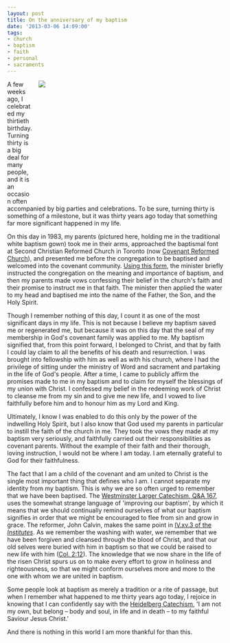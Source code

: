 ```yaml
---
layout: post
title: On the anniversary of my baptism
date: '2013-03-06 14:09:00'
tags:
- church
- baptism
- faith
- personal
- sacraments
---
```

<div style="float: right; margin: 0px 1px 0px 15px; width: 430px; height: 288px;"><img src="https://dl.dropbox.com/u/3897986/Jake%20Blog%20Images/47455359-100_3469.jpg"></div>
<p>A few weeks ago, I celebrated my thirtieth birthday. Turning thirty  is a big deal for many people, and it is an occasion often accompanied by big  parties and celebrations. To be sure, turning thirty is something of a milestone, but it was thirty years ago today that something far  more significant happened in my life.</p>
<p>On this day in 1983, my parents (pictured here, holding me in the traditional white baptism gown) took me in their arms, approached  the baptismal font at Second Christian Reformed Church in Toronto (now <a href="http://www.reformedtoronto.org/" target="_blank">Covenant Reformed Church</a>), and presented  me before the congregation to be baptised and welcomed into the covenant  community. <a href="http://www.crcna.org/resources/church-resources/liturgical-forms-resources/baptism-children/service-baptism-1976" target="_blank">Using this form</a>, the minister briefly instructed the  congregation on the meaning and importance of baptism, and then my parents made vows  confessing their belief in the church's faith and their promise to  instruct me in that faith. The minister then applied the water to my  head and baptised me into the name of the Father, the Son, and the Holy  Spirit.</p>
<p>Though I remember nothing of this day, I count it as one of the most  significant days in my life. This is not because I believe my baptism  saved me or regenerated me, but because it was on this day that the seal of my membership  in God's covenant family was applied to me. My baptism signified that, from this point  forward, I belonged to Christ, and that by faith I could lay claim to  all the benefits of his death and resurrection. I was brought into  fellowship with him as well as with his church, where I had the privilege of sitting  under the ministry of Word and sacrament and partaking in the life of  God's people. After a time, I came to publicly affirm the promises made  to me in my baptism and to claim for myself the blessings of my union  with Christ. I confessed my belief in the redeeming work of Christ to  cleanse me from my sin and to give me new life, and I vowed to live  faithfully before him and to honour him as my Lord and King.</p>
<p>Ultimately, I know I was enabled to do this only by the power of the indwelling  Holy Spirit, but I also know that God used my  parents in particular to instill the faith of the church in me. They  took the vows they made at my baptism very seriously, and faithfully  carried out their responsibilities as covenant parents. Without the  example of their faith and their thorough, loving instruction, I would  not be where I am today. I am eternally grateful to God for their faithfulness.</p>
<p>The fact that I am a child of the covenant and am united to Christ is the single most important thing that defines who I am. I cannot separate my identity from my baptism. This is why we are so often urged to remember that we have been baptised. The <a href="http://www.ccel.org/ccel/anonymous/westminster2.i.vii.html" target="_blank">Westminster Larger Catechism, Q&A 167</a>, uses the somewhat strange language  of 'improving our baptism', by which it means that we should continually  remind ourselves of what our baptism signifies in order that we might be encouraged to  flee from sin and grow in grace. The reformer, John Calvin, makes the same point in <a href="http://www.ccel.org/ccel/calvin/institutes/Page_2514.html" target="_blank">IV.xv.3 of the <em>Institutes</em></a>. As we remember the washing with water,  we remember that we have been forgiven and cleansed through the blood of  Christ, and that our old selves were buried with him in baptism so that  we could be raised to new life with him (<a href="http://www.biblegateway.com/passage/?search=Colossians+2:11-13&version=NIV" target="_blank">Col. 2:12</a>). The knowledge that we now share in the life of the risen Christ spurs us on to make  every effort to grow in holiness and righteousness, so that we  might conform ourselves more and more to the one with whom we are united in  baptism.</p>
<p>Some people look at baptism as merely a tradition or a rite  of passage, but when I remember what happened to me thirty years ago  today, I rejoice in knowing that I can confidently say with the  <a href="http://www.heidelberg-catechism.com/en/lords-days/1.html" target="_blank">Heidelberg Catechism</a>, 'I am not my own, but belong – body and soul,  in life and in death – to my faithful Saviour Jesus Christ.'</p>

And there is nothing in this world I am more thankful for than this.
